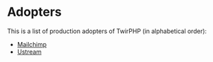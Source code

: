 # Adopters

This is a list of production adopters of TwirPHP (in alphabetical order):

* [Mailchimp](https://mailchimp.com/)
* [Ustream](https://www.ustream.tv/)
